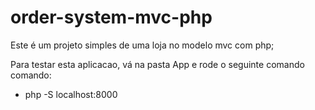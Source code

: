 # order-system-mvc-php

Este é um projeto simples de uma loja no modelo mvc com php;

Para testar esta aplicacao, vá na pasta App e rode o seguinte comando comando:

- php -S localhost:8000
